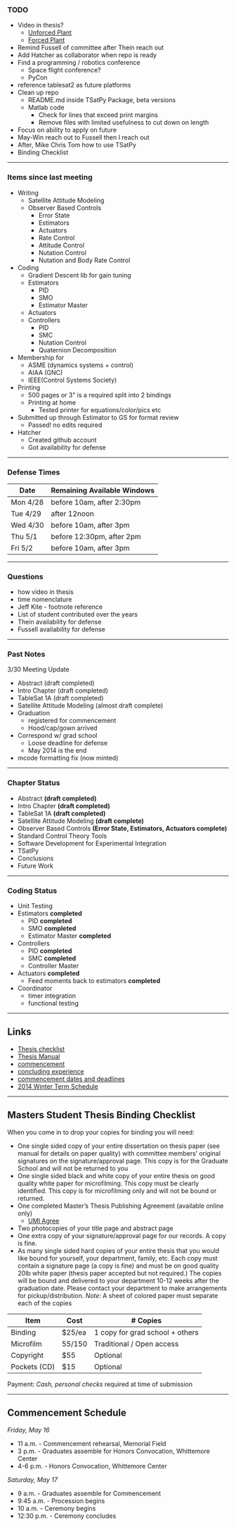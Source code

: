 ### TODO

* Video in thesis?
    * [Unforced Plant](https://vimeo.com/68018120)
    * [Forced Plant](https://vimeo.com/42960673)
* Remind Fussell of committee after Thein reach out
* Add Hatcher as collaborator when repo is ready
* Find a programming / robotics conference
    * Space flight conference?
    * PyCon
* reference tablesat2 as future platforms
* Clean up repo
    * README.md inside TSatPy Package, beta versions
    * Matlab code
        * Check for lines that exceed print margins
        * Remove files with limited usefulness to cut down on length
* Focus on ability to apply on future
* May-Win reach out to Fussell then I reach out
* After, Mike Chris Tom how to use TSatPy
* Binding Checklist

***
### Items since last meeting

* Writing
    * Satellite Attitude Modeling
    * Observer Based Controls
        * Error State
        * Estimators
        * Actuators
        * Rate Control
        * Attitude Control
        * Nutation Control
        * Nutation and Body Rate Control
* Coding
    * Gradient Descent lib for gain tuning
    * Estimators
        * PID
        * SMO
        * Estimator Master
    * Actuators
    * Controllers
        * PID
        * SMC
        * Nutation Control
        * Quaternion Decomposition
* Membership for
    * ASME (dynamics systems + control)
    * AIAA (GNC)
    * IEEE(Control Systems Society)
* Printing
    * 500 pages or 3" is a required split into 2 bindings
    * Printing at home
        * Tested printer for equations/color/pics etc
* Submitted up through Estimator to GS for format review
    * Passed! no edits required
* Hatcher
    * Created github account
    * Got availability for defense

***
### Defense Times

| Date     | Remaining Available Windows |
|----------|-----------------------------|
| Mon 4/28 | before 10am, after 2:30pm |
| Tue 4/29 | after 12noon |
| Wed 4/30 | before 10am, after 3pm |
| Thu 5/1  | before 12:30pm, after 2pm |
| Fri 5/2  | before 10am, after 3pm |

***
### Questions

* how video in thesis
* time nomenclature
* Jeff Kite - footnote reference
* List of student contributed over the years
* Thein availability for defense
* Fussell availability for defense



***
### Past Notes

3/30 Meeting Update

* Abstract (draft completed)
* Intro Chapter (draft completed)
* TableSat 1A (draft completed)
* Satellite Attitude Modeling (almost draft complete)
* Graduation
    * registered for commencement
    * Hood/cap/gown arrived
* Correspond w/ grad school
    * Loose deadline for defense
    * May 2014 is the end
* mcode formatting fix (now minted)


***
### Chapter Status

* Abstract **(draft completed)**
* Intro Chapter **(draft completed)**
* TableSat 1A **(draft completed)**
* Satellite Attitude Modeling **(draft complete)**
* Observer Based Controls **(Error State, Estimators, Actuators complete)**
* Standard Control Theory Tools
* Software Development for Experimental Integration
* TSatPy
* Conclusions
* Future Work

***
### Coding Status

* Unit Testing
* Estimators **completed**
    * PID **completed**
    * SMO **completed**
    * Estimator Master **completed**
* Controllers
    * PID **completed**
    * SMC **completed**
    * Controller Master
* Actuators **completed**
    * Feed moments back to estimators **completed**
* Coordinator
    * timer integration
    * functional testing

***
## Links

* [Thesis checklist ](http://www.gradschool.unh.edu/pdf/td_checklist.pdf)
* [Thesis Manual ](http://www.gradschool.unh.edu/pdf/td_manual.pdf)
* [commencement ](http://www.unh.edu/universityevents/commencement/)
* [concluding experience ](http://www.gradschool.unh.edu/pdf/concluding_experience.pdf)
* [commencement dates and deadlines](http://www.unh.edu/universityevents/commencement/dates.html)
* [2014 Winter Term Schedule ](http://gradschool.unh.edu/pdf/cal201350g.pdf)

***
## Masters Student Thesis Binding Checklist

When you come in to drop your copies for binding you will need:
* One single sided copy of your entire dissertation on thesis paper (see manual for details on paper quality) with committee members’ original signatures on the signature/approval page. This copy is for the Graduate School and will not be returned to you
* One single sided black and white copy of your entire thesis on good quality white paper for microfilming. This copy must be clearly identified. This copy is for microfilming only and will not be bound or returned.
* One completed Master’s Thesis Publishing Agreement (available online only)
    * [UMI Agree](http://www.gradschool.unh.edu/pdf/frm_umi_agree.pdf)
* Two photocopies of your title page and abstract page
* One extra copy of your signature/approval page for our records. A copy is fine.
* As many single sided hard copies of your entire thesis that you would like bound for yourself, your department, family, etc. Each copy must contain a signature page (a copy is fine) and must be on good quality 20lb white paper (thesis paper accepted but not required.) The copies will be bound and delivered to your department 10-12 weeks after the graduation date. Please contact your department to make arrangements for pickup/distribution.
*Note:* A sheet of colored paper must separate each of the copies


| Item         | Cost   | # Copies                        |
|--------------|--------|---------------------------------|
| Binding      | $25/ea | 1 copy for grad school + others |
| Microfilm    | $55/$150    | Traditional / Open access              |
| Copyright    | $55    | Optional                        |
| Pockets (CD) | $15    | Optional                        |

Payment: *Cash, personal checks* required at time of submission

***
## Commencement Schedule

*Friday, May 16*
* 11 a.m. - Commencement rehearsal, Memorial Field
* 3 p.m. - Graduates assemble for Honors Convocation, Whittemore Center
* 4-6 p.m. - Honors Convocation, Whittemore Center

*Saturday, May 17*
* 9 a.m. - Graduates assemble for Commencement
* 9:45 a.m. - Procession begins
* 10 a.m. - Ceremony begins
* 12:30 p.m. - Ceremony concludes

